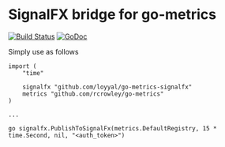 # SignalFX bridge for go-metrics

[![Build Status](https://travis-ci.org/loyyal/go-metrics-signalfx.svg?branch=master)](https://travis-ci.org/loyyal/go-metrics-signalfx)
[![GoDoc](https://godoc.org/github.com/loyyal/go-metrics-signalfx?status.svg)](https://godoc.org/github.com/loyyal/go-metrics-signalfx)

Simply use as follows

	import (
		"time"

		signalfx "github.com/loyyal/go-metrics-signalfx"
		metrics "github.com/rcrowley/go-metrics"
	)

	...

	go signalfx.PublishToSignalFx(metrics.DefaultRegistry, 15 * time.Second, nil, "<auth_token>")
